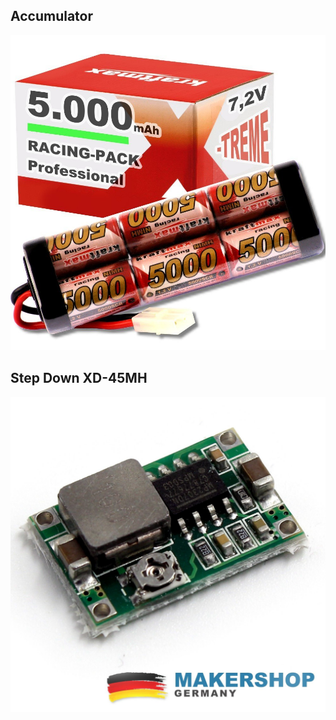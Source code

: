 ## Accumulator
![](Accumulator/Kraftmax_RC_Accu.jpg)

## Step Down XD-45MH
![](Step_Down_XD-45MH/XD-45MH_image.jpg)

